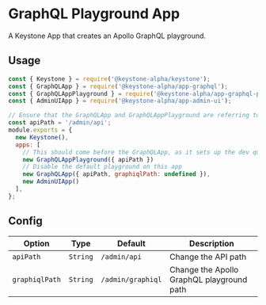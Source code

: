 <!--[meta]
section: api
subSection: apps
title: GraphQL Playground App
draft: true
[meta]-->

# GraphQL Playground App

A Keystone App that creates an Apollo GraphQL playground.

## Usage

```javascript
const { Keystone } = require('@keystone-alpha/keystone');
const { GraphQLApp } = require('@keystone-alpha/app-graphql');
const { GraphQLAppPlayground } = require('@keystone-alpha/app-graphql-playground');
const { AdminUIApp } = require('@keystone-alpha/app-admin-ui');

// Ensure that the GraphQLApp and GraphQLAppPlayground are referring to the same endpoint
const apiPath = '/admin/api';
module.exports = {
  new Keystone(),
  apps: [
    // This should come before the GraphQLApp, as it sets up the dev query middleware
    new GraphQLAppPlayground({ apiPath })
    // Disable the default playground on this app
    new GraphQLApp({ apiPath, graphiqlPath: undefined }),
    new AdminUIApp()
  ],
};
```

## Config

| Option         | Type     | Default           | Description                               |
| -------------- | -------- | ----------------- | ----------------------------------------- |
| `apiPath`      | `String` | `/admin/api`      | Change the API path                       |
| `graphiqlPath` | `String` | `/admin/graphiql` | Change the Apollo GraphQL playground path |

